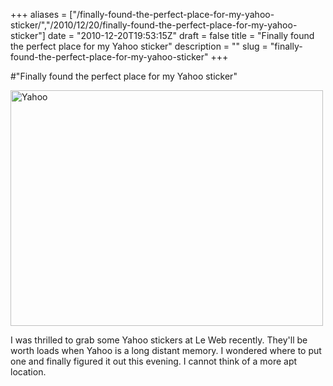 +++
aliases = ["/finally-found-the-perfect-place-for-my-yahoo-sticker/","/2010/12/20/finally-found-the-perfect-place-for-my-yahoo-sticker"]
date = "2010-12-20T19:53:15Z"
draft = false
title = "Finally found the perfect place for my Yahoo sticker"
description = ""
slug = "finally-found-the-perfect-place-for-my-yahoo-sticker"
+++

#"Finally found the perfect place for my Yahoo sticker"


 <div class='p_embed p_image_embed'>
<img alt="Yahoo" height="377" src="http://getfile8.posterous.com/getfile/files.posterous.com/conoroneill/c9pwFPpJN8BQOqTse8CEHJ3Rd9hRSpIIGneoQQ0k48nzFRSA5LpZMpTzDF8F/yahoo.jpg" width="500" />
</div>
<p>I was thrilled to grab some Yahoo stickers at Le Web recently. They&#39;ll be worth loads when Yahoo is a long distant memory. I wondered where to put one and finally figured it out this evening. I cannot think of a more apt location. </p>
 